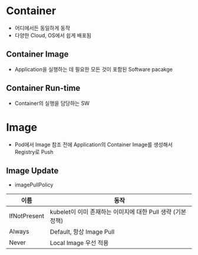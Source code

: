# Container
- 어디에서든 동일하게 동작
- 다양한 Cloud, OS에서 쉽게 배포됨
## Container Image
- Application을 실행하는 데 필요한 모든 것이 포함된 Software pacakge
## Container Run-time
- Container의 실행을 담당하는 SW

# Image
- Pod에서 Image 참조 전에 Application의 Container Image를 생성해서 Registry로 Push

## Image Update
- imagePullPolicy

| 이름 | 동작| 
|-----|-------------------------------------------------------------|
|IfNotPresent | kubelet이 이미 존재하는 이미지에 대한 Pull 생략 (기본 정책)|
|Always| Default, 항상 Image Pull |
|Never| Local Image 우선 적용|